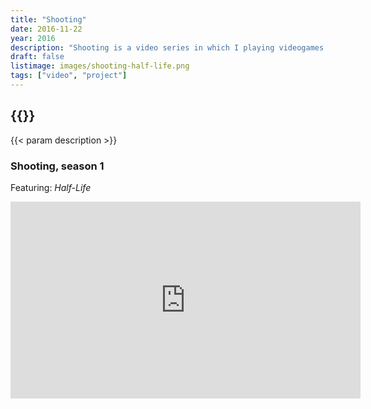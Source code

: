 ```yaml
---
title: "Shooting"
date: 2016-11-22
year: 2016
description: "Shooting is a video series in which I playing videogames that include gun violence and shoot the same dead person (or creature) over and over again until I run out of ammunition. For the moment it only includes the initial video drawn from *Half-Life*, but I still have dreams of expanding it over time."
draft: false
listimage: images/shooting-half-life.png
tags: ["video", "project"]
---
```


## {{<param title >}}

{{< param description >}}

### Shooting, season 1

Featuring: *Half-Life*

<iframe width="560" height="315" src="https://www.youtube.com/embed/videoseries?list=PLzZ_GTxeCfP6YT3_DvHKpmrdn3oRA_KL1" title="YouTube video player" frameborder="0" allow="accelerometer; autoplay; clipboard-write; encrypted-media; gyroscope; picture-in-picture" allowfullscreen></iframe>
